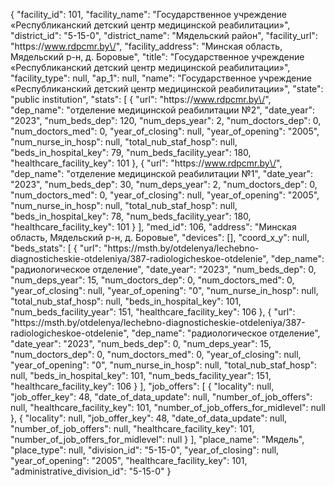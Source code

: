 {
    "facility_id": 101,
    "facility_name": "Государственное учреждение «Республиканский детский центр медицинской реабилитации»",
    "district_id": "5-15-0",
    "district_name": "Мядельский район",
    "facility_url": "https:\/\/www.rdpcmr.by\/",
    "facility_address": "Минская область, Мядельский р-н, д. Боровые",
    "title": "Государственное учреждение «Республиканский детский центр медицинской реабилитации»",
    "facility_type": null,
    "ap_1": null,
    "name": "Государственное учреждение «Республиканский детский центр медицинской реабилитации»",
    "state": "public institution",
    "stats": [
        {
            "url": "https:\/\/www.rdpcmr.by\/",
            "dep_name": "отделение медицинской реабилитации №2",
            "date_year": "2023",
            "num_beds_dep": 120,
            "num_deps_year": 2,
            "num_doctors_dep": 0,
            "num_doctors_med": 0,
            "year_of_closing": null,
            "year_of_opening": "2005",
            "num_nurse_in_hosp": null,
            "total_nub_staf_hosp": null,
            "beds_in_hospital_key": 79,
            "num_beds_facility_year": 180,
            "healthcare_facility_key": 101
        },
        {
            "url": "https:\/\/www.rdpcmr.by\/",
            "dep_name": "отделение медицинской реабилитации №1",
            "date_year": "2023",
            "num_beds_dep": 30,
            "num_deps_year": 2,
            "num_doctors_dep": 0,
            "num_doctors_med": 0,
            "year_of_closing": null,
            "year_of_opening": "2005",
            "num_nurse_in_hosp": null,
            "total_nub_staf_hosp": null,
            "beds_in_hospital_key": 78,
            "num_beds_facility_year": 180,
            "healthcare_facility_key": 101
        }
    ],
    "med_id": 106,
    "address": "Минская область, Мядельский р-н, д. Боровые",
    "devices": [],
    "coord_x_y": null,
    "beds_stats": [
        {
            "url": "https:\/\/msth.by\/otdelenya\/lechebno-diagnosticheskie-otdeleniya\/387-radiologicheskoe-otdelenie",
            "dep_name": "радиологическое отделение",
            "date_year": "2023",
            "num_beds_dep": 0,
            "num_deps_year": 15,
            "num_doctors_dep": 0,
            "num_doctors_med": 0,
            "year_of_closing": null,
            "year_of_opening": "0",
            "num_nurse_in_hosp": null,
            "total_nub_staf_hosp": null,
            "beds_in_hospital_key": 101,
            "num_beds_facility_year": 151,
            "healthcare_facility_key": 106
        },
        {
            "url": "https:\/\/msth.by\/otdelenya\/lechebno-diagnosticheskie-otdeleniya\/387-radiologicheskoe-otdelenie",
            "dep_name": "радиологическое отделение",
            "date_year": "2023",
            "num_beds_dep": 0,
            "num_deps_year": 15,
            "num_doctors_dep": 0,
            "num_doctors_med": 0,
            "year_of_closing": null,
            "year_of_opening": "0",
            "num_nurse_in_hosp": null,
            "total_nub_staf_hosp": null,
            "beds_in_hospital_key": 101,
            "num_beds_facility_year": 151,
            "healthcare_facility_key": 106
        }
    ],
    "job_offers": [
        {
            "locality": null,
            "job_offer_key": 48,
            "date_of_data_update": null,
            "number_of_job_offers": null,
            "healthcare_facility_key": 101,
            "number_of_job_offers_for_midlevel": null
        },
        {
            "locality": null,
            "job_offer_key": 48,
            "date_of_data_update": null,
            "number_of_job_offers": null,
            "healthcare_facility_key": 101,
            "number_of_job_offers_for_midlevel": null
        }
    ],
    "place_name": "Мядель",
    "place_type": null,
    "division_id": "5-15-0",
    "year_of_closing": null,
    "year_of_opening": "2005",
    "healthcare_facility_key": 101,
    "administrative_division_id": "5-15-0"
}